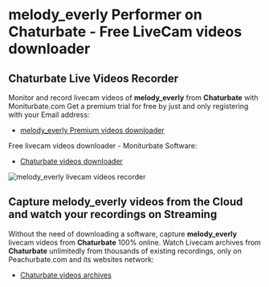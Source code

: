 # melody_everly Performer on Chaturbate - Free LiveCam videos downloader

## Chaturbate Live Videos Recorder

Monitor and record livecam videos of **melody_everly** from **Chaturbate** with Moniturbate.com
Get a premium trial for free by just and only registering with your Email address:
* [melody_everly Premium videos downloader](https://moniturbate.com/request-demo-licence-key.html)

Free livecam videos downloader - Moniturbate Software:
* [Chaturbate videos downloader](https://moniturbate.com/moniturbate-download-software.html)

![melody_everly livecam videos recorder](https://peachurnet.com/templates/moniturbate-software.png)


## Capture melody_everly videos from the Cloud and watch your recordings on Streaming

Without the need of downloading a software, capture **melody_everly** livecam videos from **Chaturbate** 100% online.
Watch Livecam archives from **Chaturbate** unlimitedly from thousands of existing recordings, only on Peachurbate.com and its websites network:
* [Chaturbate videos archives](https://peachurnet.com/)